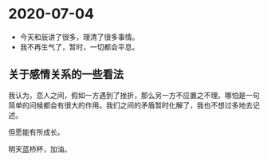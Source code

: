 # 2020-07-04

- 今天和辰讲了很多，理清了很多事情。
- 我不再生气了，暂时，一切都会平息。


## 关于感情关系的一些看法

我认为，恋人之间，假如一方遇到了挫折，那么另一方不应置之不理。哪怕是一句简单的问候都会有很大的作用。我们之间的矛盾暂时化解了，我也不想过多地去记述。

但愿能有所成长。

明天蓝桥杯，加油。